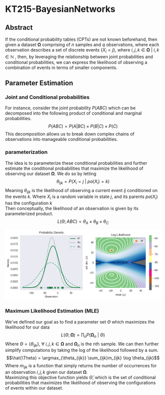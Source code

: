 # KT215-BayesianNetworks

## Abstract
If the conditional probability tables (CPTs) are not known beforehand, then given a dataset $\mathbf{\Omega}$ comprising of $n$ samples and $q$ observations, where each observation describes a set of discrete events $\{X_i = j\}$, where $i, j, k \in \mathbf{\Omega} \ | \  i, k \in \mathbb{N}$ , then, by leveraging the relationship between joint probabilities and conditional probabilities, we can express the likelihood of observing a combination of events in terms of smaller components.

## Parameter Estimation
### Joint and Conditional probabilities
For instance, consider the joint probability $P(ABC)$ which can be decomposed into the following product of conditional and marginal probabilities. 
$$P(ABC) = P(A|BC)\times P(B|C) \times P(C)$$
 This decomposition allows us to break down complex chains of observations into manageable conditional probabilities.
### parameterization
The idea is to parameterize these conditional probabilities and further estimate the conditional probabilities that maximize the likelihood of observing our dataset $\mathbf{\Omega}$. We do so by letting 
$$\theta_{ijk} =
P(X_i = j \ | \ pa(X_i) = k)
$$
Meaning $\theta_{ijk}$ is the likelihood of observing a current event $ij$ conditioned on the events $k$.
Where $X_i$ is a random variable in state $j$, and its parents $pa(X_i)$ has the configuration $k$
<br>Then conceptually, the likelihood of an observation is given by its parameterized product.
$$L(\Theta; ABC) = \theta_{A}\times \theta_{B} \times \theta_{C}$$

![output.png](./output.png)

### Maximum Likelihood Estimation (MLE)
We've defined our goal as to find a parameter set $\Theta$ which maximizes the likelihood for our data 
$$L(\Theta ; \mathbf{\Omega}) = \prod_{n} P(\mathbf{\Omega}_n \ | \ \Theta)$$
Where $\Theta = \{\theta_{ijk}\}, \ \forall \  i,j,k \in \mathbf{\Omega}$ and $\mathbf{\Omega}_n$ is the nth sample.
We can then further simplify computations by taking the log of the likelihood followed by a sum.
$$\hat{\Theta} = \argmax_{\theta_{ijk}} \sum_{ijk}m_{ijk} \log \theta_{ijk}$$
Where $m_{ijk}$ is a function that simply returns the number of occurrences for an observation $i, j, k$ given our dataset $\mathbf{\Omega}$. <br>Maximizing this objective function yields $\hat{\Theta}$, which is the set of conditional probabilities that maximizes the likelihood of observing the configurations of events within our dataset. 
